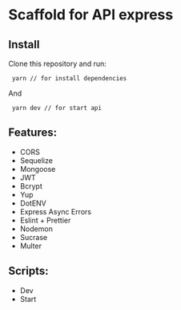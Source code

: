 # Scaffold for API express

## Install

Clone this repository and run:
```
 yarn // for install dependencies
```
And
```
 yarn dev // for start api
```

## Features:

- CORS
- Sequelize
- Mongoose
- JWT
- Bcrypt
- Yup
- DotENV
- Express Async Errors
- Eslint + Prettier
- Nodemon
- Sucrase
- Multer

## Scripts:

- Dev
- Start

